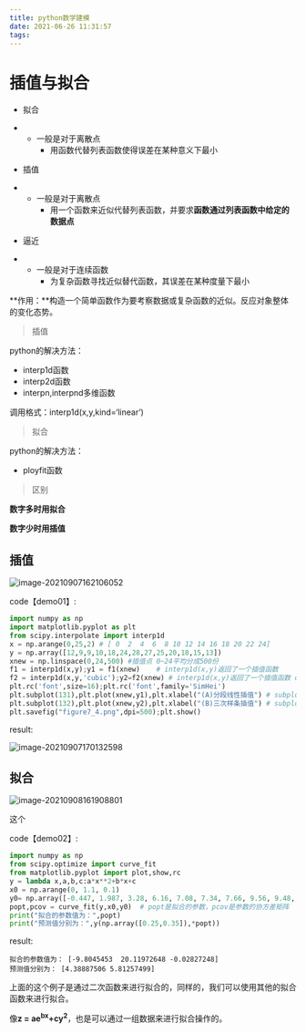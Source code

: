 ```yaml
---
title: python数学建模
date: 2021-06-26 11:31:57
tags:
---
```




# 插值与拟合

- 拟合

- - 一般是对于离散点
    - 用函数代替列表函数使得误差在某种意义下最小



- 插值

- - 一般是对于离散点
    - 用一个函数来近似代替列表函数，并要求**函数通过列表函数中给定的数据点**



- 逼近

- - 一般是对于连续函数
    - 为复杂函数寻找近似替代函数，其误差在某种度量下最小



**作用：**构造一个简单函数作为要考察数据或复杂函数的近似。反应对象整体的变化态势。

> 插值

python的解决方法：

+ interp1d函数
+ interp2d函数
+ interpn,interpnd多维函数



调用格式：interp1d(x,y,kind=‘linear’)

> 拟合

python的解决方法：

+ ployfit函数





> 区别

**数字多时用拟合**

**数字少时用插值**

## 插值

![image-20210907162106052](https://gitee.com/coderOasis/blog-img/raw/master/img/20210907162106.png)

code【demo01】:

```python
import numpy as np
import matplotlib.pyplot as plt
from scipy.interpolate import interp1d
x = np.arange(0,25,2) # [ 0  2  4  6  8 10 12 14 16 18 20 22 24]
y = np.array([12,9,9,10,18,24,28,27,25,20,18,15,13])
xnew = np.linspace(0,24,500) #插值点 0~24平均分成500份
f1 = interp1d(x,y);y1 = f1(xnew)    # interp1d(x,y)返回了一个插值函数
f2 = interp1d(x,y,'cubic');y2=f2(xnew) # interp1d(x,y)返回了一个插值函数 cubic指的是3阶样条插值
plt.rc('font',size=16);plt.rc('font',family='SimHei')
plt.subplot(131),plt.plot(xnew,y1),plt.xlabel("(A)分段线性插值") # subplot(131) 1行3列，本图画在第一个位置上
plt.subplot(132),plt.plot(xnew,y2),plt.xlabel("(B)三次样条插值") # subplot(132) 1行2列，本图画在第二个位置上
plt.savefig("figure7_4.png",dpi=500);plt.show()
```

result:

![image-20210907170132598](https://gitee.com/coderOasis/blog-img/raw/master/img/20210907170132.png)





## 拟合



![image-20210908161908801](https://gitee.com/coderOasis/blog-img/raw/master/img/20210908161908.png)

这个

code【demo02】:

```python
import numpy as np
from scipy.optimize import curve_fit
from matplotlib.pyplot import plot,show,rc
y = lambda x,a,b,c:a*x**2+b*x+c
x0 = np.arange(0, 1.1, 0.1)
y0= np.array([-0.447, 1.987, 3.28, 6.16, 7.08, 7.34, 7.66, 9.56, 9.48, 9.30, 11.2])
popt,pcov = curve_fit(y,x0,y0)  # popt是拟合的参数，pcov是参数的协方差矩阵
print("拟合的参数值为：",popt)
print("预测值分别为：",y(np.array([0.25,0.35]),*popt))
```

result:

```
拟合的参数值为： [-9.8045453  20.11972648 -0.02827248]
预测值分别为： [4.38887506 5.81257499]
```



上面的这个例子是通过二次函数来进行拟合的，同样的，我们可以使用其他的拟合函数来进行拟合。

像**z = ae<sup>bx</sup>+cy<sup>2</sup>**，也是可以通过一组数据来进行拟合操作的。







